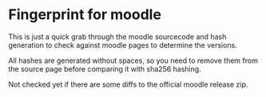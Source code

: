 # Fingerprint for moodle

This is just a quick grab through the moodle sourcecode and hash
generation to check against moodle pages to determine the versions.

All hashes are generated without spaces, so you need to remove them from
the source page before comparing it with sha256 hashing.

Not checked yet if there are some diffs to the official moodle release zip.